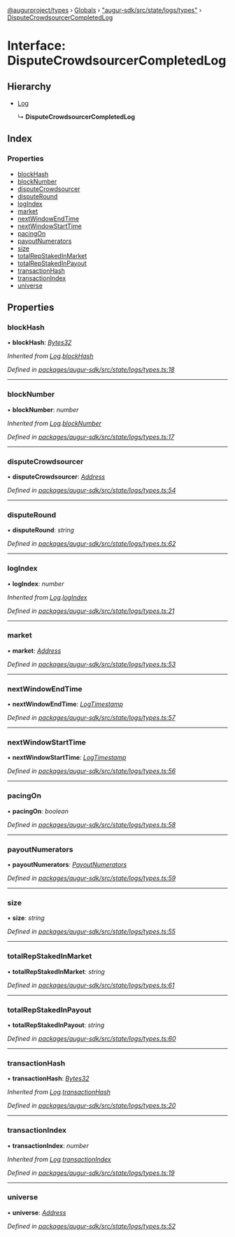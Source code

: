 [@augurproject/types](../README.md) › [Globals](../globals.md) › ["augur-sdk/src/state/logs/types"](../modules/_augur_sdk_src_state_logs_types_.md) › [DisputeCrowdsourcerCompletedLog](_augur_sdk_src_state_logs_types_.disputecrowdsourcercompletedlog.md)

# Interface: DisputeCrowdsourcerCompletedLog

## Hierarchy

* [Log](_augur_sdk_src_state_logs_types_.log.md)

  ↳ **DisputeCrowdsourcerCompletedLog**

## Index

### Properties

* [blockHash](_augur_sdk_src_state_logs_types_.disputecrowdsourcercompletedlog.md#blockhash)
* [blockNumber](_augur_sdk_src_state_logs_types_.disputecrowdsourcercompletedlog.md#blocknumber)
* [disputeCrowdsourcer](_augur_sdk_src_state_logs_types_.disputecrowdsourcercompletedlog.md#disputecrowdsourcer)
* [disputeRound](_augur_sdk_src_state_logs_types_.disputecrowdsourcercompletedlog.md#disputeround)
* [logIndex](_augur_sdk_src_state_logs_types_.disputecrowdsourcercompletedlog.md#logindex)
* [market](_augur_sdk_src_state_logs_types_.disputecrowdsourcercompletedlog.md#market)
* [nextWindowEndTime](_augur_sdk_src_state_logs_types_.disputecrowdsourcercompletedlog.md#nextwindowendtime)
* [nextWindowStartTime](_augur_sdk_src_state_logs_types_.disputecrowdsourcercompletedlog.md#nextwindowstarttime)
* [pacingOn](_augur_sdk_src_state_logs_types_.disputecrowdsourcercompletedlog.md#pacingon)
* [payoutNumerators](_augur_sdk_src_state_logs_types_.disputecrowdsourcercompletedlog.md#payoutnumerators)
* [size](_augur_sdk_src_state_logs_types_.disputecrowdsourcercompletedlog.md#size)
* [totalRepStakedInMarket](_augur_sdk_src_state_logs_types_.disputecrowdsourcercompletedlog.md#totalrepstakedinmarket)
* [totalRepStakedInPayout](_augur_sdk_src_state_logs_types_.disputecrowdsourcercompletedlog.md#totalrepstakedinpayout)
* [transactionHash](_augur_sdk_src_state_logs_types_.disputecrowdsourcercompletedlog.md#transactionhash)
* [transactionIndex](_augur_sdk_src_state_logs_types_.disputecrowdsourcercompletedlog.md#transactionindex)
* [universe](_augur_sdk_src_state_logs_types_.disputecrowdsourcercompletedlog.md#universe)

## Properties

###  blockHash

• **blockHash**: *[Bytes32](../modules/_augur_sdk_src_state_logs_types_.md#bytes32)*

*Inherited from [Log](_augur_sdk_src_state_logs_types_.log.md).[blockHash](_augur_sdk_src_state_logs_types_.log.md#blockhash)*

*Defined in [packages/augur-sdk/src/state/logs/types.ts:18](https://github.com/AugurProject/augur/blob/69c4be52bf/packages/augur-sdk/src/state/logs/types.ts#L18)*

___

###  blockNumber

• **blockNumber**: *number*

*Inherited from [Log](_augur_sdk_src_state_logs_types_.log.md).[blockNumber](_augur_sdk_src_state_logs_types_.log.md#blocknumber)*

*Defined in [packages/augur-sdk/src/state/logs/types.ts:17](https://github.com/AugurProject/augur/blob/69c4be52bf/packages/augur-sdk/src/state/logs/types.ts#L17)*

___

###  disputeCrowdsourcer

• **disputeCrowdsourcer**: *[Address](../modules/_augur_sdk_src_state_logs_types_.md#address)*

*Defined in [packages/augur-sdk/src/state/logs/types.ts:54](https://github.com/AugurProject/augur/blob/69c4be52bf/packages/augur-sdk/src/state/logs/types.ts#L54)*

___

###  disputeRound

• **disputeRound**: *string*

*Defined in [packages/augur-sdk/src/state/logs/types.ts:62](https://github.com/AugurProject/augur/blob/69c4be52bf/packages/augur-sdk/src/state/logs/types.ts#L62)*

___

###  logIndex

• **logIndex**: *number*

*Inherited from [Log](_augur_sdk_src_state_logs_types_.log.md).[logIndex](_augur_sdk_src_state_logs_types_.log.md#logindex)*

*Defined in [packages/augur-sdk/src/state/logs/types.ts:21](https://github.com/AugurProject/augur/blob/69c4be52bf/packages/augur-sdk/src/state/logs/types.ts#L21)*

___

###  market

• **market**: *[Address](../modules/_augur_sdk_src_state_logs_types_.md#address)*

*Defined in [packages/augur-sdk/src/state/logs/types.ts:53](https://github.com/AugurProject/augur/blob/69c4be52bf/packages/augur-sdk/src/state/logs/types.ts#L53)*

___

###  nextWindowEndTime

• **nextWindowEndTime**: *[LogTimestamp](../modules/_augur_sdk_src_state_logs_types_.md#logtimestamp)*

*Defined in [packages/augur-sdk/src/state/logs/types.ts:57](https://github.com/AugurProject/augur/blob/69c4be52bf/packages/augur-sdk/src/state/logs/types.ts#L57)*

___

###  nextWindowStartTime

• **nextWindowStartTime**: *[LogTimestamp](../modules/_augur_sdk_src_state_logs_types_.md#logtimestamp)*

*Defined in [packages/augur-sdk/src/state/logs/types.ts:56](https://github.com/AugurProject/augur/blob/69c4be52bf/packages/augur-sdk/src/state/logs/types.ts#L56)*

___

###  pacingOn

• **pacingOn**: *boolean*

*Defined in [packages/augur-sdk/src/state/logs/types.ts:58](https://github.com/AugurProject/augur/blob/69c4be52bf/packages/augur-sdk/src/state/logs/types.ts#L58)*

___

###  payoutNumerators

• **payoutNumerators**: *[PayoutNumerators](../modules/_augur_sdk_src_state_logs_types_.md#payoutnumerators)*

*Defined in [packages/augur-sdk/src/state/logs/types.ts:59](https://github.com/AugurProject/augur/blob/69c4be52bf/packages/augur-sdk/src/state/logs/types.ts#L59)*

___

###  size

• **size**: *string*

*Defined in [packages/augur-sdk/src/state/logs/types.ts:55](https://github.com/AugurProject/augur/blob/69c4be52bf/packages/augur-sdk/src/state/logs/types.ts#L55)*

___

###  totalRepStakedInMarket

• **totalRepStakedInMarket**: *string*

*Defined in [packages/augur-sdk/src/state/logs/types.ts:61](https://github.com/AugurProject/augur/blob/69c4be52bf/packages/augur-sdk/src/state/logs/types.ts#L61)*

___

###  totalRepStakedInPayout

• **totalRepStakedInPayout**: *string*

*Defined in [packages/augur-sdk/src/state/logs/types.ts:60](https://github.com/AugurProject/augur/blob/69c4be52bf/packages/augur-sdk/src/state/logs/types.ts#L60)*

___

###  transactionHash

• **transactionHash**: *[Bytes32](../modules/_augur_sdk_src_state_logs_types_.md#bytes32)*

*Inherited from [Log](_augur_sdk_src_state_logs_types_.log.md).[transactionHash](_augur_sdk_src_state_logs_types_.log.md#transactionhash)*

*Defined in [packages/augur-sdk/src/state/logs/types.ts:20](https://github.com/AugurProject/augur/blob/69c4be52bf/packages/augur-sdk/src/state/logs/types.ts#L20)*

___

###  transactionIndex

• **transactionIndex**: *number*

*Inherited from [Log](_augur_sdk_src_state_logs_types_.log.md).[transactionIndex](_augur_sdk_src_state_logs_types_.log.md#transactionindex)*

*Defined in [packages/augur-sdk/src/state/logs/types.ts:19](https://github.com/AugurProject/augur/blob/69c4be52bf/packages/augur-sdk/src/state/logs/types.ts#L19)*

___

###  universe

• **universe**: *[Address](../modules/_augur_sdk_src_state_logs_types_.md#address)*

*Defined in [packages/augur-sdk/src/state/logs/types.ts:52](https://github.com/AugurProject/augur/blob/69c4be52bf/packages/augur-sdk/src/state/logs/types.ts#L52)*
